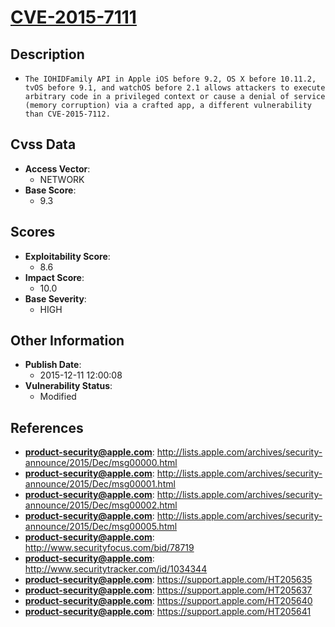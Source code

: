 
# [CVE-2015-7111](https://cve.mitre.org/cgi-bin/cvename.cgi?name=CVE-2015-7111)

## Description

- `The IOHIDFamily API in Apple iOS before 9.2, OS X before 10.11.2, tvOS before 9.1, and watchOS before 2.1 allows attackers to execute arbitrary code in a privileged context or cause a denial of service (memory corruption) via a crafted app, a different vulnerability than CVE-2015-7112.`

## Cvss Data

- **Access Vector**:
  - NETWORK
- **Base Score**:
  - 9.3

## Scores

- **Exploitability Score**:
  - 8.6
- **Impact Score**:
  - 10.0
- **Base Severity**:
  - HIGH

## Other Information

- **Publish Date**:
  - 2015-12-11 12:00:08
- **Vulnerability Status**:
  - Modified

## References

- **product-security@apple.com**: http://lists.apple.com/archives/security-announce/2015/Dec/msg00000.html
- **product-security@apple.com**: http://lists.apple.com/archives/security-announce/2015/Dec/msg00001.html
- **product-security@apple.com**: http://lists.apple.com/archives/security-announce/2015/Dec/msg00002.html
- **product-security@apple.com**: http://lists.apple.com/archives/security-announce/2015/Dec/msg00005.html
- **product-security@apple.com**: http://www.securityfocus.com/bid/78719
- **product-security@apple.com**: http://www.securitytracker.com/id/1034344
- **product-security@apple.com**: https://support.apple.com/HT205635
- **product-security@apple.com**: https://support.apple.com/HT205637
- **product-security@apple.com**: https://support.apple.com/HT205640
- **product-security@apple.com**: https://support.apple.com/HT205641
